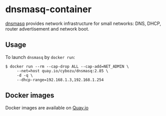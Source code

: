 dnsmasq-container
==============

[dnsmasq](http://www.thekelleys.org.uk/dnsmasq/doc.html) provides network infrastructure for small networks: DNS, DHCP, router advertisement and network boot.

Usage
-----

To launch `dnsmasq` by `docker run`:

    $ docker run --rm --cap-drop ALL --cap-add=NET_ADMIN \
         --net=host quay.io/cybozu/dnsmasq:2.85 \
         -d -q \
         --dhcp-range=192.168.1.3,192.168.1.254
 
Docker images
-------------

Docker images are available on [Quay.io](https://quay.io/repository/cybozu/dnsmasq)
